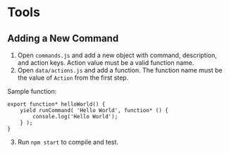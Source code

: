 # Tools

## Adding a New Command

1. Open `commands.js` and add a new object with command, description, and action keys. Action value must be a valid function name.
2. Open `data/actions.js` and add a function. The function name must be the value of `Action` from the first step.

Sample function:
```
export function* helloWorld() {
	yield runCommand( 'Hello World', function* () {
        console.log('Hello World');
	} );
}
```

3. Run `npm start` to compile and test.
